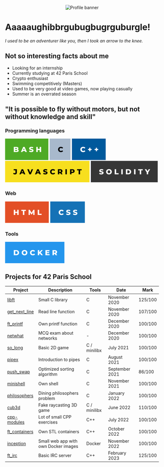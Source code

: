 <div align="center">

![Profile banner](https://i.imgur.com/YY1l5dl.png)

</div>

# Aaaaaughibbrgubugbugrguburgle!

*I used to be an adventurer like you, then I took an arrow to the knee.*

## Not so interesting facts about me

* Looking for an internship
* Currently studying at 42 Paris School
* Crypto enthusiast
* Swimming competitively (Masters)
* Used to be very good at video games, now playing casually
* Summer is an overrated season

## "It is possible to fly without motors, but not without knowledge and skill"

### Programming languages

![bash](img/bash.svg) ![c](img/c.svg) ![cpp](img/cpp.svg) ![javascript](img/javascript.svg) ![soldiity](img/solidity.svg)

### Web

![html](img/html.svg) ![css](img/css.svg)

### Tools

![docker](img/docker.svg)

## Projects for 42 Paris School

<div align="center">

| **Project** | **Description** | **Tools** | **Date** | **Mark** |
|---|---|---|---|---|
| [libft](https://github.com/Naerhy/libft) | Small C library | C | November 2020 | 125/100 |
| [get_next_line](https://github.com/Naerhy/get_next_line) | Read line function | C | November 2020 | 107/100 |
| [ft_printf](https://github.com/Naerhy/ft_printf) | Own printf function | C | December 2020 | 100/100 |
| [netwhat](https://github.com/Naerhy/netwhat) | MCQ exam about networks | - | December 2020 | 100/100 |
| [so_long](https://github.com/Naerhy/so_long) | Basic 2D game | C / minilibx | July 2021 | 100/100 |
| [pipex](https://github.com/Naerhy/pipex) | Introduction to pipes | C | August 2021 | 100/100 |
| [push_swap](https://github.com/Naerhy/push_swap) | Optimized sorting algorithm | C | September 2021 | 86/100 |
| [minishell](https://github.com/Naerhy/minishell) | Own shell | C | November 2021 | 100/100 |
| [philosophers](https://github.com/Naerhy/philosophers) | Dining philosophers problem | C | January 2022 | 100/100 |
| [cub3d](https://github.com/Naerhy/cub3d) | Fake raycasting 3D game | C / minilibx | June 2022 | 110/100 |
| [cpp-modules](https://github.com/Naerhy/cpp-modules) | Lot of small CPP exercises | C++ | July 2022 | 100/100 |
| [ft_containers](https://github.com/Naerhy/ft_containers) | Own STL containers | C++ | October 2022 | 100/100 |
| [inception](https://github.com/Naerhy/inception) | Small web app with own Docker images | Docker | November 2022 | 100/100 |
| [ft_irc](https://github.com/Naerhy/ft_irc) | Basic IRC server | C++ | February 2023 | 125/100 |

</div>
